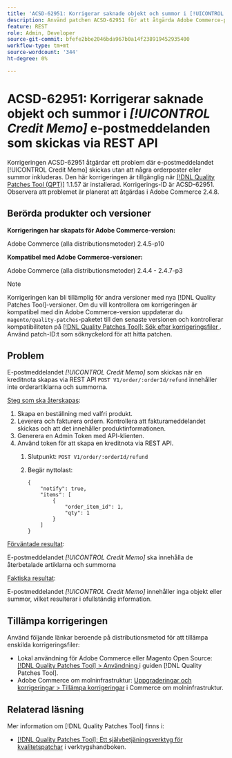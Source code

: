 ```yaml
---
title: 'ACSD-62951: Korrigerar saknade objekt och summor i [!UICONTROL Credit Memo] e-postmeddelanden som skickas via REST API'
description: Använd patchen ACSD-62951 för att åtgärda Adobe Commerce-problemet där e-postmeddelandet [!UICONTROL Credit Memo] skickas utan att inkludera orderartiklarna och summorna.
feature: REST
role: Admin, Developer
source-git-commit: bfefe2bbe2046bda967b0a14f238919452935400
workflow-type: tm+mt
source-wordcount: '344'
ht-degree: 0%

---
```


# ACSD-62951: Korrigerar saknade objekt och summor i *[!UICONTROL Credit Memo]* e-postmeddelanden som skickas via REST API

Korrigeringen ACSD-62951 åtgärdar ett problem där e-postmeddelandet [!UICONTROL Credit Memo] skickas utan att några orderposter eller summor inkluderas. Den här korrigeringen är tillgänglig när [[!DNL Quality Patches Tool (QPT)]](/help/tools/quality-patches-tool/quality-patches-tool-to-self-serve-quality-patches.md) 1.1.57 är installerad. Korrigerings-ID är ACSD-62951. Observera att problemet är planerat att åtgärdas i Adobe Commerce 2.4.8.

## Berörda produkter och versioner

**Korrigeringen har skapats för Adobe Commerce-version:**

Adobe Commerce (alla distributionsmetoder) 2.4.5-p10

**Kompatibel med Adobe Commerce-versioner:**

Adobe Commerce (alla distributionsmetoder) 2.4.4 - 2.4.7-p3

>[!NOTE]
>
>Korrigeringen kan bli tillämplig för andra versioner med nya [!DNL Quality Patches Tool]-versioner. Om du vill kontrollera om korrigeringen är kompatibel med din Adobe Commerce-version uppdaterar du `magento/quality-patches`-paketet till den senaste versionen och kontrollerar kompatibiliteten på [[!DNL Quality Patches Tool]: Sök efter korrigeringsfiler ](https://experienceleague.adobe.com/tools/commerce-quality-patches/index.html?lang=sv-SE). Använd patch-ID:t som söknyckelord för att hitta patchen.

## Problem

E-postmeddelandet *[!UICONTROL Credit Memo]* som skickas när en kreditnota skapas via REST API `POST V1/order/:orderId/refund` innehåller inte orderartiklarna och summorna.

<u>Steg som ska återskapas</u>:

1. Skapa en beställning med valfri produkt.
1. Leverera och fakturera ordern. Kontrollera att fakturameddelandet skickas och att det innehåller produktinformationen.
1. Generera en Admin Token med API-klienten.
1. Använd token för att skapa en kreditnota via REST API.
   1. Slutpunkt: `POST V1/order/:orderId/refund`
   1. Begär nyttolast:

      ```
      {  
          "notify": true,  
          "items": [  
              {  
                  "order_item_id": 1,  
                  "qty": 1  
              }  
          ]  
      }  
      ```

<u>Förväntade resultat</u>:

E-postmeddelandet *[!UICONTROL Credit Memo]* ska innehålla de återbetalade artiklarna och summorna

<u>Faktiska resultat</u>:

E-postmeddelandet *[!UICONTROL Credit Memo]* innehåller inga objekt eller summor, vilket resulterar i ofullständig information.

## Tillämpa korrigeringen

Använd följande länkar beroende på distributionsmetod för att tillämpa enskilda korrigeringsfiler:

* Lokal användning för Adobe Commerce eller Magento Open Source: [[!DNL Quality Patches Tool] > Användning ](/help/tools/quality-patches-tool/usage.md) i guiden [!DNL Quality Patches Tool].
* Adobe Commerce om molninfrastruktur: [Uppgraderingar och korrigeringar > Tillämpa korrigeringar](https://experienceleague.adobe.com/docs/commerce-cloud-service/user-guide/develop/upgrade/apply-patches.html?lang=sv-SE) i Commerce om molninfrastruktur.


## Relaterad läsning

Mer information om [!DNL Quality Patches Tool] finns i:

* [[!DNL Quality Patches Tool]: Ett självbetjäningsverktyg för kvalitetspatchar](/help/tools/quality-patches-tool/quality-patches-tool-to-self-serve-quality-patches.md) i verktygshandboken.
